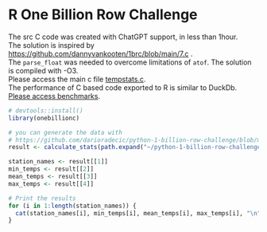 # R One Billion Row Challenge

The src C code was created with ChatGPT support, in less than 1hour.  
The solution is inspired by https://github.com/dannyvankooten/1brc/blob/main/7.c .  
The `parse_float` was needed to overcome limitations of `atof`. The solution is compiled with -O3.  
Please access the main c file [tempstats.c](https://github.com/Polkas/onebillionc/blob/main/src/tempstats.c).  
The performance of C based code exported to R is similar to DuckDb.  
[Please access benchmarks](https://www.appsilon.com/post/r-one-billion-row-challenge?utm_source=social&utm_medium=linkedin&utm_campaign=blog&utm_term=appsilon-account).

```r
# devtools::install()
library(onebillionc)

# you can generate the data with 
# https://github.com/darioradecic/python-1-billion-row-challenge/blob/main/data/createMeasurements.py
result <- calculate_stats(path.expand("~/python-1-billion-row-challenge/measurements.txt"))

station_names <- result[[1]]
min_temps <- result[[2]]
mean_temps <- result[[3]]
max_temps <- result[[4]]

# Print the results
for (i in 1:length(station_names)) {
  cat(station_names[i], min_temps[i], mean_temps[i], max_temps[i], "\n")
}
```
